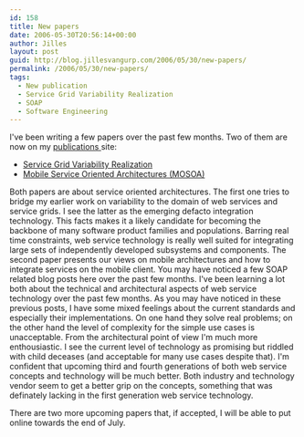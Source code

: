 ```yaml
---
id: 158
title: New papers
date: 2006-05-30T20:56:14+00:00
author: Jilles
layout: post
guid: http://blog.jillesvangurp.com/2006/05/30/new-papers/
permalink: /2006/05/30/new-papers/
tags:
  - New publication
  - Service Grid Variability Realization
  - SOAP
  - Software Engineering
---
```

I've been writing a few papers over the past few months. Two of them are now on my <a href="http://publications.jillesvangurp.com">publications </a>site:
<ul>
	<li><a href="http://publications.jillesvangurp.com/splc2006servicegridvariability.pdf">Service Grid Variability Realization</a></li>
	<li><a href="http://publications.jillesvangurp.com/mosoa.pdf">Mobile Service Oriented Architectures (MOSOA)</a></li>
</ul>
Both papers are about service oriented architectures. The first one tries to bridge my earlier work on variability to the domain of web services and service grids. I see the latter as the emerging defacto integration technology. This facts makes it a likely candidate for becoming the backbone of many software product families and populations. Barring real time constraints, web service technology is really well suited for integrating large sets of independently developed subsystems and components. The second paper presents our views on mobile architectures and how to integrate services on the mobile client.
You may have noticed a few SOAP related blog posts here over the past few months. I've been learning a lot both about the technical and architectural aspects of web service technology over the past few months. As you may have noticed in these previous posts, I have some mixed feelings about the current standards and especially their implementations. On one hand they solve real problems; on the other hand the level of complexity for the simple use cases is unacceptable.
From the architectural point of view I'm much more enthousiastic. I see the current level of technology as promising but riddled with child deceases (and acceptable for many use cases despite that). I'm confident that upcoming third and fourth generations of both web service concepts and technology will be much better. Both industry and technology vendor seem to get a better grip on the concepts, something that was definately lacking in the first generation web service technology.

There are two more upcoming papers that, if accepted, I will be able to put online towards the end of July.